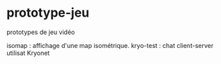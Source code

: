 prototype-jeu
=============

prototypes de jeu vidéo


isomap : affichage d'une map isométrique.
kryo-test : chat client-server utilisat Kryonet
